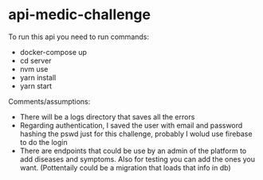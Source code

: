 # api-medic-challenge

To run this api you need to run commands:
<!-- So far docker only contains db, but it could also dockerize server api -->
- docker-compose up 
- cd server
- nvm use
- yarn install
- yarn start

Comments/assumptions:
- There will be a logs directory that saves all the errors
- Regarding authentication, I saved the user with email and password hashing the pswd just for this challenge, probably I wolud use firebase to do the login
- There are endpoints that could be use by an admin of the platform to add diseases and symptoms. Also for testing you can add the ones you want. (Pottentaily could be a migration that loads that info in db)



